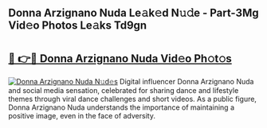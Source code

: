 ## Donna Arzignano Nuda Le𝚊k𝚎d N𝚞𝚍e - Part-3Mg Vid𝚎o Photos Le𝚊ks Td9gn

# <h2><a href="http://fbb8c8t.evod.top/?m=Donna+Arzignano+Nuda">🔗 👉🔴 Donna Arzignano Nuda Vid𝚎o Ph𝚘t𝚘s</a></h2>

[![Donna Arzignano Nuda N𝚞d𝚎s](https://i.imgur.com/8V9OHl7.gif)](http://fbb8c8t.evod.top/?m=Donna+Arzignano+Nuda)
Digital influencer Donna Arzignano Nuda and social media sensation, celebrated for sharing dance and lifestyle themes through viral dance challenges and short videos. As a public figure, Donna Arzignano Nuda understands the importance of maintaining a positive image, even in the face of adversity. 
